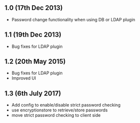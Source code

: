 ## 1.0 (17th Dec 2013)

  - Password change functionality when using DB or LDAP plugin

## 1.1 (19th Dec 2013)

  - Bug fixes for LDAP plugin

## 1.2 (20th May 2015)

  - Bug fixes for LDAP plugin
  - Improved UI

## 1.3 (6th July 2017)

  - Add config to enable/disable strict password checking
  - use encryptionstore to retrieve/store passwords
  - move strict password checking to client side